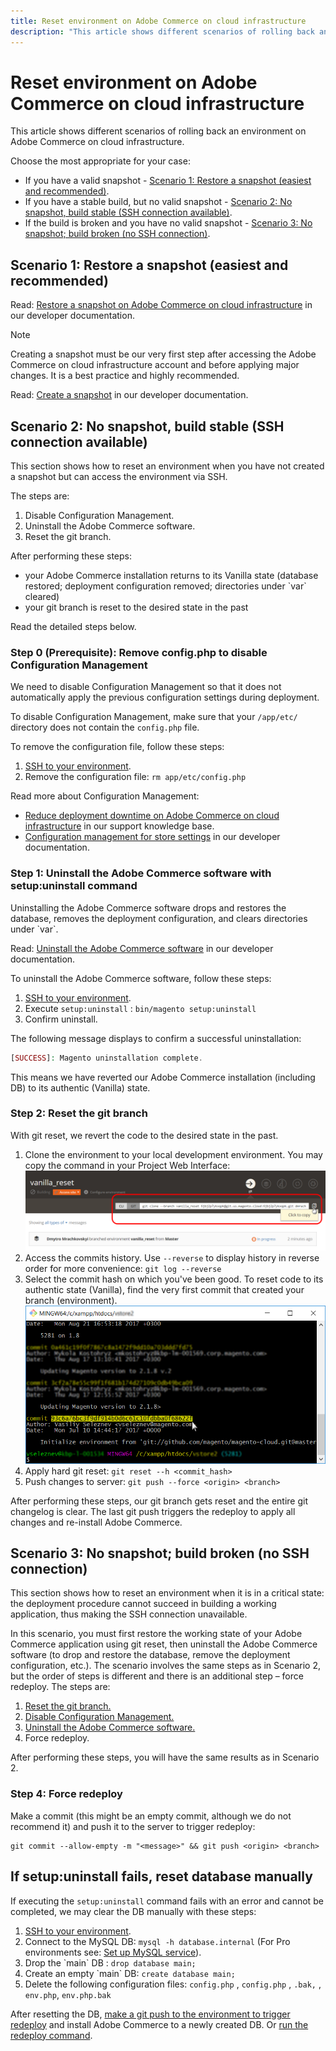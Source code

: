 ```yaml
---
title: Reset environment on Adobe Commerce on cloud infrastructure
description: "This article shows different scenarios of rolling back an environment on Adobe Commerce on cloud infrastructure."
---
```


# Reset environment on Adobe Commerce on cloud infrastructure

This article shows different scenarios of rolling back an environment on Adobe Commerce on cloud infrastructure.

Choose the most appropriate for your case:

* If you have a valid snapshot - [Scenario 1: Restore a snapshot (easiest and recommended)](#scen1).
* If you have a stable build, but no valid snapshot - [Scenario 2: No snapshot, build stable (SSH connection available)](#scen2).
* If the build is broken and you have no valid snapshot - [Scenario 3: No snapshot; build broken (no SSH connection)](#scen3).

## Scenario 1: Restore a snapshot (easiest and recommended)

Read: [Restore a snapshot on Adobe Commerce on cloud infrastructure](https://devdocs.magento.com/cloud/project/project-webint-snap.html#restore-snapshot) in our developer documentation.

>[!NOTE]
>
>Creating a snapshot must be our very first step after accessing the Adobe Commerce on cloud infrastructure account and before applying major changes. It is a best practice and highly recommended.

Read: [Create a snapshot](https://devdocs.magento.com/cloud/project/project-webint-snap.html#create-snapshot) in our developer documentation.

## Scenario 2: No snapshot, build stable (SSH connection available)

This section shows how to reset an environment when you have not created a snapshot but can access the environment via SSH.

The steps are:

1. Disable Configuration Management.
1. Uninstall the Adobe Commerce software.
1. Reset the git branch.

After performing these steps:

* your Adobe Commerce installation returns to its Vanilla state (database restored; deployment configuration removed; directories under \`var\` cleared)
* your git branch is reset to the desired state in the past

Read the detailed steps below.

### Step 0 (Prerequisite): Remove config.php to disable Configuration Management

We need to disable Configuration Management so that it does not automatically apply the previous configuration settings during deployment.

To disable Configuration Management, make sure that your `/app/etc/` directory does not contain the `config.php` file.

To remove the configuration file, follow these steps:

1. [SSH to your environment](http://devdocs.magento.com/guides/v2.2/cloud/env/environments-ssh.html#ssh).
1. Remove the configuration file: `rm app/etc/config.php`

Read more about Configuration Management:

* [Reduce deployment downtime on Adobe Commerce on cloud infrastructure](https://support.magento.com/hc/en-us/articles/115003169574) in our support knowledge base.
* [Configuration management for store settings](https://devdocs.magento.com/cloud/live/sens-data-over.html) in our developer documentation.

### Step 1: Uninstall the Adobe Commerce software with setup:uninstall command

>
Uninstalling the Adobe Commerce software drops and restores the database, removes the deployment configuration, and clears directories under \`var\`.

Read: [Uninstall the Adobe Commerce software](https://devdocs.magento.com/guides/v2.4/install-gde/install/cli/install-cli-uninstall.html) in our developer documentation.

To uninstall the Adobe Commerce software, follow these steps:

1. [SSH to your environment](https://devdocs.magento.com/cloud/env/environments-ssh.html#ssh).
1. Execute `setup:uninstall` : `bin/magento setup:uninstall`
1. Confirm uninstall.

The following message displays to confirm a successful uninstallation:

```php
[SUCCESS]: Magento uninstallation complete.
```

This means we have reverted our Adobe Commerce installation (including DB) to its authentic (Vanilla) state.

### Step 2: Reset the git branch

With git reset, we revert the code to the desired state in the past.

1. Clone the environment to your local development environment. You may copy the command in your Project Web Interface:    ![copy_git_clone.png](assets/copy_git_clone.png)
1. Access the commits history. Use `--reverse` to display history in reverse order for more convenience: `git log --reverse`
1. Select the commit hash on which you've been good. To reset code to its authentic state (Vanilla), find the very first commit that created your branch (environment).
    ![Selecting a commit hash in git console](assets/select_commit_hash.png)
1. Apply hard git reset: `git reset --h <commit_hash>`
1. Push changes to server: `git push --force <origin> <branch>`

After performing these steps, our git branch gets reset and the entire git changelog is clear. The last git push triggers the redeploy to apply all changes and re-install Adobe Commerce.

## Scenario 3: No snapshot; build broken (no SSH connection)

This section shows how to reset an environment when it is in a critical state: the deployment procedure cannot succeed in building a working application, thus making the SSH connection unavailable.

In this scenario, you must first restore the working state of your Adobe Commerce application using git reset, then uninstall the Adobe Commerce software (to drop and restore the database, remove the deployment configuration, etc.). The scenario involves the same steps as in Scenario 2, but the order of steps is different and there is an additional step &ndash; force redeploy. The steps are:

1. [Reset the git branch.](https://support.magento.com/hc/en-us/articles/360000852534#reset-git-branch)
1. [Disable Configuration Management.](https://support.magento.com/hc/en-us/articles/360000852534#disable_config_management)
1. [Uninstall the Adobe Commerce software.](https://support.magento.com/hc/en-us/articles/360000852534#setup-uninstall)
1. Force redeploy.

After performing these steps, you will have the same results as in Scenario 2.

### Step 4: Force redeploy

Make a commit (this might be an empty commit, although we do not recommend it) and push it to the server to trigger redeploy:

```git
git commit --allow-empty -m "<message>" && git push <origin> <branch>
```

## If setup:uninstall fails, reset database manually

If executing the `setup:uninstall` command fails with an error and cannot be completed, we may clear the DB manually with these steps:

1. [SSH to your environment](https://devdocs.magento.com/cloud/env/environments-ssh.html#ssh).
1. Connect to the MySQL DB: `mysql -h database.internal` (For Pro environments see: [Set up MySQL service](https://devdocs.magento.com/cloud/project/services-mysql.html#connect-to-the-database)).
1. Drop the \`main\` DB : `drop database main;`
1. Create an empty \`main\` DB: `create database main;`
1. Delete the following configuration files: `config.php` , `config.php` , `.bak,` , `env.php`, `env.php.bak`

After resetting the DB, [make a git push to the environment to trigger redeploy](https://devdocs.magento.com/guides/v2.3/cloud/reference/cli-ref-topic.html#git-commands) and install Adobe Commerce to a newly created DB. Or [run the redeploy command](https://devdocs.magento.com/guides/v2.3/cloud/reference/cli-ref-topic.html#environment-commands).